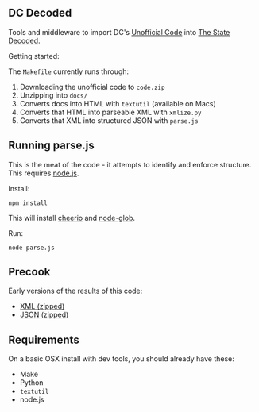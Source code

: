 ## DC Decoded

Tools and middleware to import DC's [Unofficial Code](http://dccouncil.us/UnofficialDCCode)
into [The State Decoded](http://www.statedecoded.com/).

Getting started:

The `Makefile` currently runs through:

1. Downloading the unofficial code to `code.zip`
2. Unzipping into `docs/`
3. Converts docs into HTML with `textutil` (available on Macs)
4. Converts that HTML into parseable XML with `xmlize.py`
5. Converts that XML into structured JSON with `parse.js`

## Running parse.js

This is the meat of the code - it attempts to identify and enforce structure.
This requires [node.js](http://nodejs.org/).

Install:

    npm install

This will install [cheerio](https://github.com/MatthewMueller/cheerio) and
[node-glob](https://github.com/isaacs/node-glob).

Run:

    node parse.js

## Precook

Early versions of the results of this code:

* [XML (zipped)](https://dl.dropbox.com/u/68059/dccode/code.xml.zip)
* [JSON (zipped)](https://dl.dropbox.com/u/68059/dccode/code.json.zip)

## Requirements

On a basic OSX install with dev tools, you should already have these:

* Make
* Python
* `textutil`
* node.js
